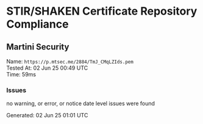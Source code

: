 # STIR/SHAKEN Certificate Repository Compliance

## Martini Security

Name: `https://p.mtsec.me/2884/TmJ_CMqLZIds.pem`\
Tested At: 02 Jun 25 00:49 UTC\
Time: 59ms

### Issues

no warning, or error, or notice date level issues were found

Generated: 02 Jun 25 01:01 UTC